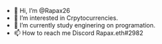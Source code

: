 - 👋 Hi, I’m @Rapax26
- 👀 I’m interested in Crpytocurrencies.
- 🌱 I’m currently study enginering on programation.
- 📫 How to reach me Discord Rapax.eth#2982

<!---
Rapax26/Rapax26 is a ✨ special ✨ repository because its `README.md` (this file) appears on your GitHub profile.
You can click the Preview link to take a look at your changes.
--->

